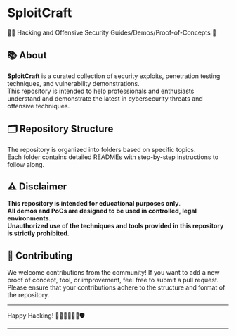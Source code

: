 # SploitCraft
🏴‍☠️ Hacking and Offensive Security Guides/Demos/Proof-of-Concepts 🥷 


## 📚 About 
**SploitCraft**  is a curated collection of security exploits, penetration testing techniques, and vulnerability demonstrations.  
This repository is intended to help professionals and enthusiasts understand and demonstrate the latest in cybersecurity threats and offensive techniques.  

## 🗂️ Repository Structure 

The repository is organized into folders based on specific topics.  
Each folder contains detailed READMEs with step-by-step instructions to follow along.  

## ⚠️ Disclaimer 

**This repository is intended for educational purposes only**.  
**All demos and PoCs are designed to be used in controlled, legal environments**.  
**Unauthorized use of the techniques and tools provided in this repository is strictly prohibited**.

## 🤝 Contributing 

We welcome contributions from the community! If you want to add a new proof of concept, tool, or improvement, feel free to submit a pull request.  
Please ensure that your contributions adhere to the structure and format of the repository.


---


Happy Hacking! 👨‍💻👩‍💻🕵️‍♂️🛡️


---

